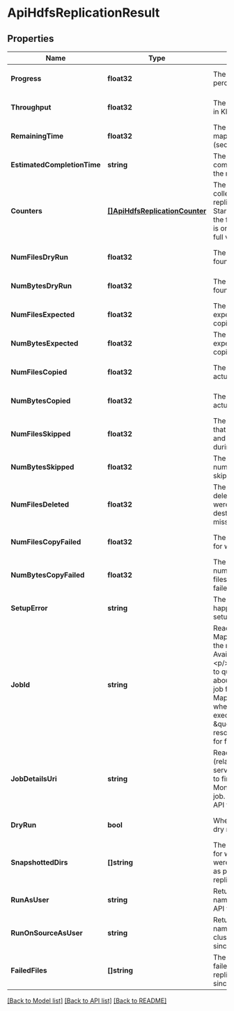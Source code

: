 # ApiHdfsReplicationResult

## Properties
Name | Type | Description | Notes
------------ | ------------- | ------------- | -------------
**Progress** | **float32** | The file copy progress percentage. | [optional] [default to null]
**Throughput** | **float32** | The data throughput in KB/s. | [optional] [default to null]
**RemainingTime** | **float32** | The time remaining for mapper phase (seconds). | [optional] [default to null]
**EstimatedCompletionTime** | **string** | The estimated completion time for the mapper phase. | [optional] [default to null]
**Counters** | [**[]ApiHdfsReplicationCounter**](ApiHdfsReplicationCounter.md) | The counters collected from the replication job. &lt;p/&gt; Starting with API v4, the full list of counters is only available in the full view. | [optional] [default to null]
**NumFilesDryRun** | **float32** | The number of files found to copy. | [optional] [default to null]
**NumBytesDryRun** | **float32** | The number of bytes found to copy. | [optional] [default to null]
**NumFilesExpected** | **float32** | The number of files expected to be copied. | [optional] [default to null]
**NumBytesExpected** | **float32** | The number of bytes expected to be copied. | [optional] [default to null]
**NumFilesCopied** | **float32** | The number of files actually copied. | [optional] [default to null]
**NumBytesCopied** | **float32** | The number of bytes actually copied. | [optional] [default to null]
**NumFilesSkipped** | **float32** | The number of files that were unchanged and thus skipped during copying. | [optional] [default to null]
**NumBytesSkipped** | **float32** | The aggregate number of bytes in the skipped files. | [optional] [default to null]
**NumFilesDeleted** | **float32** | The number of files deleted since they were present at destination, but missing from source. | [optional] [default to null]
**NumFilesCopyFailed** | **float32** | The number of files for which copy failed. | [optional] [default to null]
**NumBytesCopyFailed** | **float32** | The aggregate number of bytes in the files for which copy failed. | [optional] [default to null]
**SetupError** | **string** | The error that happened during job setup, if any. | [optional] [default to null]
**JobId** | **string** | Read-only. The MapReduce job ID for the replication job. Available since API v4. &lt;p/&gt; This can be used to query information about the replication job from the MapReduce server where it was executed. Refer to the \&quot;/activities\&quot; resource for services for further details. | [optional] [default to null]
**JobDetailsUri** | **string** | Read-only. The URI (relative to the CM server&#39;s root) where to find the Activity Monitor page for the job. Available since API v4. | [optional] [default to null]
**DryRun** | **bool** | Whether this was a dry run. | [optional] [default to null]
**SnapshottedDirs** | **[]string** | The list of directories for which snapshots were taken and used as part of this replication. | [optional] [default to null]
**RunAsUser** | **string** | Returns run-as user name. Available since API v11. | [optional] [default to null]
**RunOnSourceAsUser** | **string** | Returns run-as user name for source cluster. Available since API v18. | [optional] [default to null]
**FailedFiles** | **[]string** | The list of files that failed during replication. Available since API v11. | [optional] [default to null]

[[Back to Model list]](../README.md#documentation-for-models) [[Back to API list]](../README.md#documentation-for-api-endpoints) [[Back to README]](../README.md)


